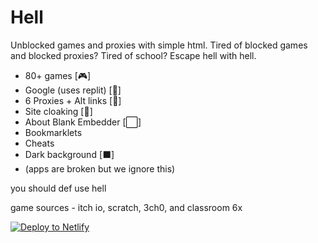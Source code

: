 # Hell
Unblocked games and proxies with simple html.
Tired of blocked games and blocked proxies? Tired of school? Escape hell with hell. 

- 80+ games [🎮]
- Google (uses replit) [🔎]
- 6 Proxies + Alt links [🔎]
- Site cloaking [🙈]
- About Blank Embedder [⬜]
- Bookmarklets 
- Cheats
- Dark background [⬛]
- (apps are broken but we ignore this)

you should def use hell

game sources - itch io, scratch, 3ch0, and classroom 6x


[![Deploy to Netlify](https://www.netlify.com/img/deploy/button.svg)](https://app.netlify.com/start/deploy?repository=https://github.com/d3ch/hell)

